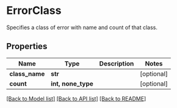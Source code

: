 # ErrorClass

Specifies a class of error with name and count of that class.

## Properties
Name | Type | Description | Notes
------------ | ------------- | ------------- | -------------
**class_name** | **str** |  | [optional] 
**count** | **int, none_type** |  | [optional] 

[[Back to Model list]](../README.md#documentation-for-models) [[Back to API list]](../README.md#documentation-for-api-endpoints) [[Back to README]](../README.md)


